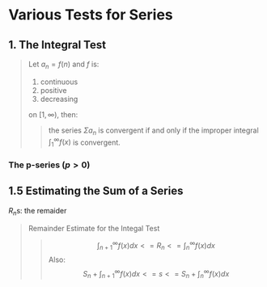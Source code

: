 # Various Tests for Series

## 1. The Integral Test

> Let $a_n = f(n)$ and $f$ is:
>
> 1. continuous
> 2. positive
> 3. decreasing
>
>on $[1,\infty)$, then:
>
>> the series $\Sigma a_n$ is convergent if and only if the improper integral $\int^\infty_1 f(x)$ is convergent.

### The p-series ($p>0$)

## 1.5 Estimating the Sum of a Series

$R_n$s: the remaider

> Remainder Estimate for the Integal Test
> > $$ \int ^\infty_{n+1} f(x) dx <= R_n <= \int^\infty_n f(x) dx $$
> Also:
> > $$ S_n + \int^\infty_{n+1} f(x) dx <= s <= S_n + \int^\infty_n f(x) dx $$